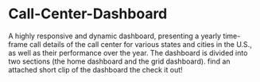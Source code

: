 # Call-Center-Dashboard
A highly responsive and dynamic dashboard, presenting a yearly time-frame call details of the call center for various states and cities in the U.S., as well as their performance over the year. The dashboard is divided into two sections (the home dashboard and the grid dashboard). find  an attached short clip of the dashboard the check it out!
